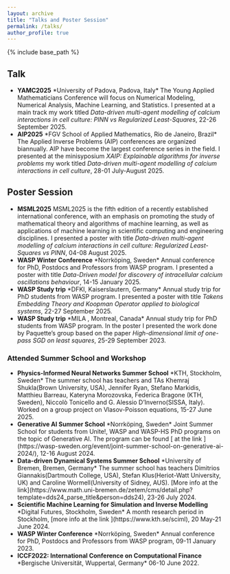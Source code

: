 ```yaml
---
layout: archive 
title: "Talks and Poster Session"
permalink: /talks/
author_profile: true 
---
```



{% include base_path %}


## Talk
<ul>
<li>
<b>YAMC2025</b>
*University of Padova, Padova, Italy*
The Young Applied Mathematicians Conference will focus on Numerical Modeling, Numerical Analysis, Machine Learning, and Statistics. 
I presented at a main track my work titled <em>Data-driven multi-agent modelling of calcium interactions in cell culture: PINN vs Regularized Least-Squares</em>,  22-26 September 2025.</li>

<li>
<b>AIP2025</b>
*FGV School of Applied Mathematics, Rio de Janeiro, Brazil*
The Applied Inverse Problems (AIP) conferences are organized biannually. AIP have become the largest conference series in the field. 
I presented at the minisyposium <em>XAIP: Explainable algorithms for inverse problems</em> my work titled <em>Data-driven multi-agent modelling of calcium interactions in cell culture</em>,  28-01 July-August 2025.</li>


</ul>

## Poster Session
<ul>
<li>
<b>MSML2025</b>
MSML2025 is the fifth edition of a recently established international conference, with an emphasis on promoting the study of mathematical theory and algorithms of machine learning, as well as applications of machine learning in scientific computing and engineering disciplines. I presented a poster with title <em>Data-driven multi-agent modelling of calcium interactions in cell culture: Regularized Least-Squares vs PINN</em>,  04-08 August 2025.</li>

<li>
<b>WASP Winter Conference</b>
*Norrköping, Sweden*
Annual conference for PhD, Postdocs and Professors from WASP program. I presented a poster with title  <em>Data-Driven model for discovery of intracellular calcium oscillations behaviour</em>,  14-15 January 2025.</li>

<li>
<b> WASP Study trip</b>
*DFKI, Kaiserslautern, Germany*
Annual study trip for PhD students from WASP program. I presented a poster with title  <em>Takens Embedding Theory and Koopman Operator applied to biological systems</em>,  22-27 September 2025.</li>

<li>
<b> WASP Study trip</b>
*MILA , Montreal, Canada*
Annual study trip for PhD students from WASP program. In the poster I presented the work done by Paquette’s group based on the paper <em>High-dimensional limit of one-pass SGD on least squares</em>,  25-29 September 2023.</li>


</ul>


### Attended Summer School and Workshop
<ul>
<li>
<b>Physics-Informed Neural Networks Summer School</b>
*KTH, Stockholm, Sweden* 
The summer school has teachers and TAs Khemraj Shukla(Brown University, USA), Jennifer Ryan, Stefano Markidis, Matthieu Barreau, Kateryna Morozovska, Federica Bragone (KTH, Sweden), Niccolò Tonicello and G. Alessio D’Inverno(SISSA, Italy). Worked on a group project on Vlasov-Poisson equations, 15-27 June 2025.</li>

<li>
<b>Generative AI Summer School</b>
*Norrköping, Sweden*
Joint Summer School for students from Unite!, WASP and WASP-HS PhD programs on the topic of Generative AI. The program can be found [ at the link ](https://wasp-sweden.org/event/joint-summer-school-on-generative-ai-2024/), 12-16 August 2024.</li>

<li>
<b>Data-driven Dynamical Systems Summer School</b>
*University of Bremen, Bremen, Germany*
The summer school has teachers Dimitrios Giannakis(Dartmouth College, USA), Stefan Klus(Heriot-Watt University, UK) and Caroline Wormell(University of Sidney, AUS). [More info at the link](https://www.math.uni-bremen.de/zetem/cms/detail.php?template=dds24_parse_title&person=dds24), 23-26 July 2024.</li>

<li>
<b>Scientific Machine Learning for Simulation and Inverse Modelling</b>
*Digital Futures, Stockholm, Sweden*
A month research period in Stockholm, [more info at the link ](https://www.kth.se/sciml), 20 May-21 June 2024.</li>

<li>
<b>WASP Winter Conference</b>
*Norrköping, Sweden*
Annual conference for PhD, Postdocs and Professors from WASP program,  09-11 January 2023.</li>

<li>
<b>ICCF2022: International Conference on Computational Finance</b>
*Bergische Universität, Wuppertal, Germany*
06-10 June 2022.</li>




</ul>
